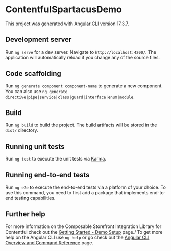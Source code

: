 # ContentfulSpartacusDemo

This project was generated with [Angular CLI](https://github.com/angular/angular-cli) version 17.3.7.

## Development server

Run `ng serve` for a dev server. Navigate to `http://localhost:4200/`. The application will automatically reload if you change any of the source files.

## Code scaffolding

Run `ng generate component component-name` to generate a new component. You can also use `ng generate directive|pipe|service|class|guard|interface|enum|module`.

## Build

Run `ng build` to build the project. The build artifacts will be stored in the `dist/` directory.

## Running unit tests

Run `ng test` to execute the unit tests via [Karma](https://karma-runner.github.io).

## Running end-to-end tests

Run `ng e2e` to execute the end-to-end tests via a platform of your choice. To use this command, you need to first add a package that implements end-to-end testing capabilities.

## Further help

For more information on the Composable Storefront Integration Library for Contentful check out the [Getting Started - Demo Setup](https://github.com/contentful/composable-storefront-integration-library/wiki/Getting-started-%E2%80%90-Demo-setup) page./
To get more help on the Angular CLI use `ng help` or go check out the [Angular CLI Overview and Command Reference](https://angular.io/cli) page.
